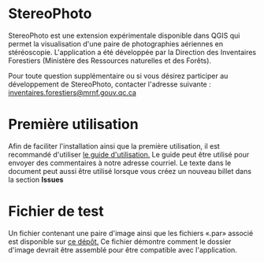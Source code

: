 # StereoPhoto
StereoPhoto est une extension expérimentale disponible dans QGIS qui permet la visualisation d'une paire de photographies aériennes en stéréoscopie.
L'application a été développée par la Direction des Inventaires Forestiers (Ministère des Ressources naturelles et des Forêts).

Pour toute question supplémentaire ou si vous désirez participer au développement de StereoPhoto, contacter l'adresse suivante : inventaires.forestiers@mrnf.gouv.qc.ca 

# Première utilisation 

Afin de faciliter l'installation ainsi que la première utilisation, il est recommandé d'utiliser [le guide d'utilisation.](guideUtilisationStereoPhoto_v0_1_3.pdf) Le guide peut être utilisé pour envoyer des commentaires à notre adresse courriel. Le texte dans le document peut aussi être utilisé lorsque vous créez un nouveau billet dans la section **Issues** 

# Fichier de test

Un fichier contenant une paire d'image ainsi que les fichiers «.par» associé est disponible sur [ce dépôt.](fichierTest/) Ce fichier démontre comment le dossier d'image devrait être assemblé pour être compatible avec l'application. 